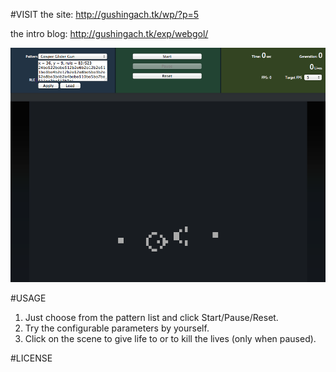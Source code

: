 #VISIT
the site: <http://gushingach.tk/wp/?p=5>

the intro blog: <http://gushingach.tk/exp/webgol/>

![The Screenshot](https://github.com/pkuphenix/webgol/raw/master/webgol.png)

#USAGE
1. Just choose from the pattern list and click Start/Pause/Reset.
2. Try the configurable parameters by yourself.
3. Click on the scene to give life to or to kill the lives (only when paused).

#LICENSE
